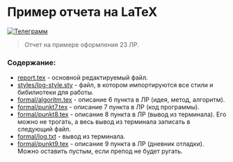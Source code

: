 # Пример отчета на LaTeX


[![Телеграмм](https://img.shields.io/badge/My-Telegram-informational)](https://t.me/feelconstantfear)

> Отчет на примере оформления 23 ЛР.

### Содержание:
- [report.tex](report.tex) - основной редактируемый файл.
- [styles/log-style.sty](styles/log-style.sty) - файл, в котором импортируются все стили и бибилиотеки для работы.
- [formal/algoritm.tex](formal/algoritm.tex) - описание 6 пункта в ЛР (идея, метод, алгоритм).
- [formal/punkt7.tex](formal/punkt7.tex) - описание 7 пункта в ЛР (код программы).
- [formal/punkt8.tex](formal/punkt8.tex) - описание 8 пункта в ЛР (вывод из терминала). Его можно не трогать, а весь вывод из терминала записать в следующий файл.
- [formal/log.txt](formal/log.txt) - вывод из терминала.
- [formal/punkt9.tex](formal/punkt9.tex) - описание 9 пункта в ЛР (дневник отладки). Можно оставить пустым, если препод не будет ругать.
